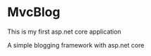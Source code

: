 # MvcBlog

This is my first asp.net core application

A simple blogging framework with asp.net core
